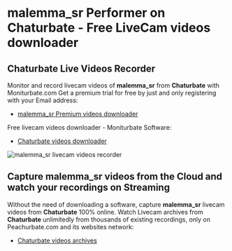 # malemma_sr Performer on Chaturbate - Free LiveCam videos downloader

## Chaturbate Live Videos Recorder

Monitor and record livecam videos of **malemma_sr** from **Chaturbate** with Moniturbate.com
Get a premium trial for free by just and only registering with your Email address:
* [malemma_sr Premium videos downloader](https://moniturbate.com/request-demo-licence-key.html)

Free livecam videos downloader - Moniturbate Software:
* [Chaturbate videos downloader](https://moniturbate.com/moniturbate-download-software.html)

![malemma_sr livecam videos recorder](https://peachurnet.com/templates/moniturbate-software.png)


## Capture malemma_sr videos from the Cloud and watch your recordings on Streaming

Without the need of downloading a software, capture **malemma_sr** livecam videos from **Chaturbate** 100% online.
Watch Livecam archives from **Chaturbate** unlimitedly from thousands of existing recordings, only on Peachurbate.com and its websites network:
* [Chaturbate videos archives](https://peachurnet.com/)